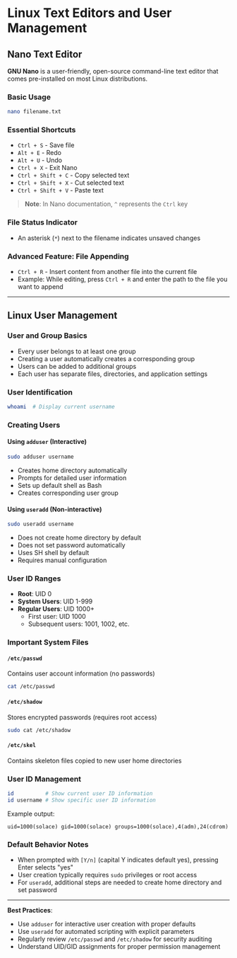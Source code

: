 
# Linux Text Editors and User Management

## Nano Text Editor

**GNU Nano** is a user-friendly, open-source command-line text editor that comes pre-installed on most Linux distributions.

### Basic Usage
```bash
nano filename.txt
```

### Essential Shortcuts
- `Ctrl + S` - Save file
- `Alt + E` - Redo
- `Alt + U` - Undo
- `Ctrl + X` - Exit Nano
- `Ctrl + Shift + C` - Copy selected text
- `Ctrl + Shift + X` - Cut selected text
- `Ctrl + Shift + V` - Paste text

> **Note**: In Nano documentation, `^` represents the `Ctrl` key

### File Status Indicator
- An asterisk (`*`) next to the filename indicates unsaved changes

### Advanced Feature: File Appending
- `Ctrl + R` - Insert content from another file into the current file
- Example: While editing, press `Ctrl + R` and enter the path to the file you want to append

---

## Linux User Management

### User and Group Basics
- Every user belongs to at least one group
- Creating a user automatically creates a corresponding group
- Users can be added to additional groups
- Each user has separate files, directories, and application settings

### User Identification
```bash
whoami  # Display current username
```

### Creating Users

#### Using `adduser` (Interactive)
```bash
sudo adduser username
```
- Creates home directory automatically
- Prompts for detailed user information
- Sets up default shell as Bash
- Creates corresponding user group

#### Using `useradd` (Non-interactive)
```bash
sudo useradd username
```
- Does not create home directory by default
- Does not set password automatically
- Uses SH shell by default
- Requires manual configuration

### User ID Ranges
- **Root**: UID 0
- **System Users**: UID 1-999
- **Regular Users**: UID 1000+
  - First user: UID 1000
  - Subsequent users: 1001, 1002, etc.

### Important System Files

#### `/etc/passwd`
Contains user account information (no passwords)
```bash
cat /etc/passwd
```

#### `/etc/shadow`
Stores encrypted passwords (requires root access)
```bash
sudo cat /etc/shadow
```

#### `/etc/skel`
Contains skeleton files copied to new user home directories

### User ID Management
```bash
id          # Show current user ID information
id username # Show specific user ID information
```

Example output:
```
uid=1000(solace) gid=1000(solace) groups=1000(solace),4(adm),24(cdrom)
```

### Default Behavior Notes
- When prompted with `[Y/n]` (capital Y indicates default yes), pressing Enter selects "yes"
- User creation typically requires `sudo` privileges or root access
- For `useradd`, additional steps are needed to create home directory and set password

---

**Best Practices**:
- Use `adduser` for interactive user creation with proper defaults
- Use `useradd` for automated scripting with explicit parameters
- Regularly review `/etc/passwd` and `/etc/shadow` for security auditing
- Understand UID/GID assignments for proper permission management


